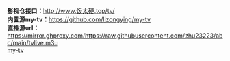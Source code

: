 <b>影视仓接口：</b>http://www.饭太硬.top/tv/</br>
<b>内置源my-tv：</b>https://github.com/lizongying/my-tv</br>
<b>直播源url：</b>https://mirror.ghproxy.com/https://raw.githubusercontent.com/zhu23223/abc/main/tvlive.m3u</br>
[my-tv](https://github.com/lizongying/my-tv "my-tv")
